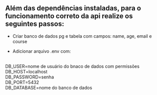 ## Além das dependências instaladas, para o funcionamento correto da api realize os seguintes passos:

- Criar banco de dados pg e tabela com campos: name, age, email e course

- Adicionar arquivo .env com:
<br>
DB_USER=nome de usuário do bnaco de dados com permissões <br>
DB_HOST=localhost <br>
DB_PASSWORD=senha <br>
DB_PORT=5432 <br>
DB_DATABASE=nome do banco de dados

